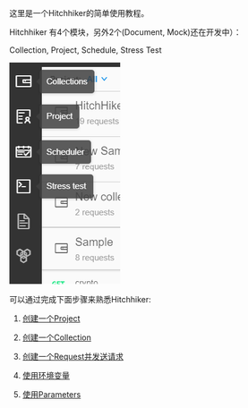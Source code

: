 这里是一个Hitchhiker的简单使用教程。

Hitchhiker 有4个模块，另外2个(Document, Mock)还在开发中）：

Collection, Project, Schedule, Stress Test

![](https://raw.githubusercontent.com/brookshi/images/master/Hitchhiker/simple_tutorial/modules.png)

可以通过完成下面步骤来熟悉Hitchhiker:

1. [创建一个Project](Create_Project-cn.md)

2. [创建一个Collection](Create_Collection-cn.md)

3. [创建一个Request并发送请求](Create_Request-cn.md)

4. [使用环境变量](Use_Env_Var-cn.md)

5. [使用Parameters](Use_Param-cn.md)